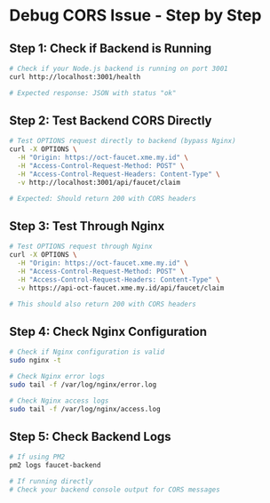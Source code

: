# Debug CORS Issue - Step by Step

## Step 1: Check if Backend is Running
```bash
# Check if your Node.js backend is running on port 3001
curl http://localhost:3001/health

# Expected response: JSON with status "ok"
```

## Step 2: Test Backend CORS Directly
```bash
# Test OPTIONS request directly to backend (bypass Nginx)
curl -X OPTIONS \
  -H "Origin: https://oct-faucet.xme.my.id" \
  -H "Access-Control-Request-Method: POST" \
  -H "Access-Control-Request-Headers: Content-Type" \
  -v http://localhost:3001/api/faucet/claim

# Expected: Should return 200 with CORS headers
```

## Step 3: Test Through Nginx
```bash
# Test OPTIONS request through Nginx
curl -X OPTIONS \
  -H "Origin: https://oct-faucet.xme.my.id" \
  -H "Access-Control-Request-Method: POST" \
  -H "Access-Control-Request-Headers: Content-Type" \
  -v https://api-oct-faucet.xme.my.id/api/faucet/claim

# This should also return 200 with CORS headers
```

## Step 4: Check Nginx Configuration
```bash
# Check if Nginx configuration is valid
sudo nginx -t

# Check Nginx error logs
sudo tail -f /var/log/nginx/error.log

# Check Nginx access logs
sudo tail -f /var/log/nginx/access.log
```

## Step 5: Check Backend Logs
```bash
# If using PM2
pm2 logs faucet-backend

# If running directly
# Check your backend console output for CORS messages
```